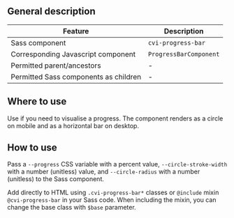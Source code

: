 ## General description

| Feature                               | Description       |
|---------------------------------------|-------------------|
| Sass component                        | `cvi-progress-bar`      |
| Corresponding Javascript component    | `ProgressBarComponent` |
| Permitted parent/ancestors            | -               |
| Permitted Sass components as children | -              |

## Where to use

Use if you need to visualise a progress. The component renders as a circle on mobile and as a horizontal bar on desktop.

## How to use

Pass a `--progress` CSS variable with a percent value, `--circle-stroke-width` with a number (unitless) value, and `--circle-radius` with a number (unitless) to the Sass component.

Add directly to HTML using `.cvi-progress-bar*` classes or `@include` mixin `@cvi-progress-bar` in your Sass code. When including the mixin, you can change the base class with `$base` parameter.
